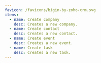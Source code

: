 ```yaml
---
favicon: /favicons/bigin-by-zoho-crm.svg
items:
  - name: Create company
    desc: Creates a new company.
  - name: Create contact
    desc: Creates a new contact.
  - name: Create event
    desc: Creates a new event.
  - name: Create task
    desc: Creates a new task.
---
```


<script setup>
  import CustomListing from '../../components/CustomListing.vue'
</script>

<CustomListing />
